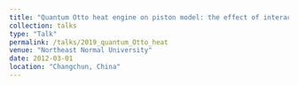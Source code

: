 ```yaml
---
title: "Quantum Otto heat engine on piston model: the effect of interaction and finite time"
collection: talks
type: "Talk"
permalink: /talks/2019_quantum_Otto_heat
venue: "Northeast Normal University"
date: 2012-03-01
location: "Changchun, China"
---
```

